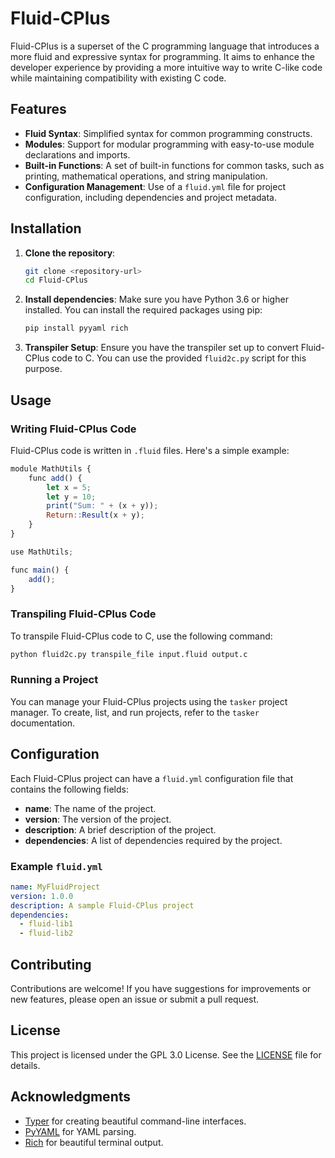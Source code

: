 # Fluid-CPlus

Fluid-CPlus is a superset of the C programming language that introduces a more fluid and expressive syntax for programming. It aims to enhance the developer experience by providing a more intuitive way to write C-like code while maintaining compatibility with existing C code.

## Features

- **Fluid Syntax**: Simplified syntax for common programming constructs.
- **Modules**: Support for modular programming with easy-to-use module declarations and imports.
- **Built-in Functions**: A set of built-in functions for common tasks, such as printing, mathematical operations, and string manipulation.
- **Configuration Management**: Use of a `fluid.yml` file for project configuration, including dependencies and project metadata.

## Installation

1. **Clone the repository**:
   ```bash
   git clone <repository-url>
   cd Fluid-CPlus
   ```

2. **Install dependencies**:
   Make sure you have Python 3.6 or higher installed. You can install the required packages using pip:
   ```bash
   pip install pyyaml rich
   ```

3. **Transpiler Setup**:
   Ensure you have the transpiler set up to convert Fluid-CPlus code to C. You can use the provided `fluid2c.py` script for this purpose.

## Usage

### Writing Fluid-CPlus Code

Fluid-CPlus code is written in `.fluid` files. Here's a simple example:

```javascript
module MathUtils {
    func add() {
        let x = 5;
        let y = 10;
        print("Sum: " + (x + y));
        Return::Result(x + y);
    }
}

use MathUtils;

func main() {
    add();
}
```

### Transpiling Fluid-CPlus Code

To transpile Fluid-CPlus code to C, use the following command:

```bash
python fluid2c.py transpile_file input.fluid output.c
```

### Running a Project

You can manage your Fluid-CPlus projects using the `tasker` project manager. To create, list, and run projects, refer to the `tasker` documentation.

## Configuration

Each Fluid-CPlus project can have a `fluid.yml` configuration file that contains the following fields:

- **name**: The name of the project.
- **version**: The version of the project.
- **description**: A brief description of the project.
- **dependencies**: A list of dependencies required by the project.

### Example `fluid.yml`

```yaml
name: MyFluidProject
version: 1.0.0
description: A sample Fluid-CPlus project
dependencies:
  - fluid-lib1
  - fluid-lib2
```

## Contributing

Contributions are welcome! If you have suggestions for improvements or new features, please open an issue or submit a pull request.

## License

This project is licensed under the GPL 3.0 License. See the [LICENSE](LICENSE) file for details.

## Acknowledgments

- [Typer](https://typer.tiangolo.com/) for creating beautiful command-line interfaces.
- [PyYAML](https://pyyaml.org/) for YAML parsing.
- [Rich](https://rich.readthedocs.io/en/stable/) for beautiful terminal output.
